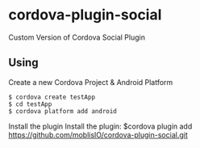 # cordova-plugin-social
Custom Version of Cordova Social Plugin

## Using

Create a new Cordova Project & Android Platform

    $ cordova create testApp
    $ cd testApp
    $ cordova platform add android
    
Install the plugin
    Install the plugin: $cordova plugin add https://github.com/moblisIO/cordova-plugin-social.git
